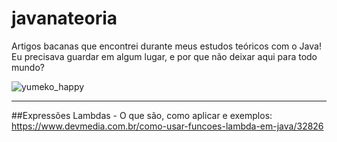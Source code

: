 # javanateoria
Artigos bacanas que encontrei durante meus estudos teóricos com o Java! Eu precisava guardar em algum lugar, e por que não deixar aqui para todo mundo? 

![yumeko_happy](https://media1.tenor.com/images/ed7328586ab15b8aea0f0a27106ae081/tenor.gif?itemid=13131081)

-------------------------------------------

##Expressões Lambdas - O que são, como aplicar e exemplos:
https://www.devmedia.com.br/como-usar-funcoes-lambda-em-java/32826


